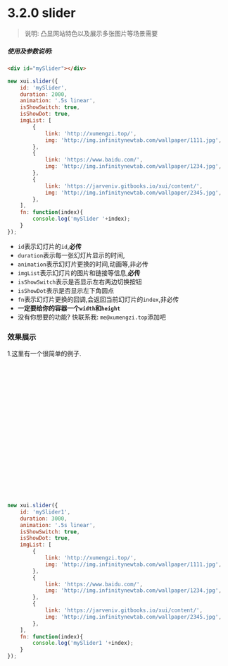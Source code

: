 <link rel="stylesheet" type="text/css" href="../assets/xui.css">
<script type="text/javascript" src="../assets/xui.js"></script>

# 3.2.0 slider

>说明: 凸显网站特色以及展示多张图片等场景需要

##### 使用及参数说明:
```html
<div id="mySlider"></div>
```
```js
new xui.slider({
	id: 'mySlider',
	duration: 2000,
	animation: '.5s linear',
	isShowSwitch: true,
	isShowDot: true,
	imgList: [
		{
			link: 'http://xumengzi.top/',
			img: 'http://img.infinitynewtab.com/wallpaper/1111.jpg',
		},
		{
			link: 'https://www.baidu.com/',
			img: 'http://img.infinitynewtab.com/wallpaper/1234.jpg',
		},
		{
			link: 'https://jarveniv.gitbooks.io/xui/content/',
			img: 'http://img.infinitynewtab.com/wallpaper/2345.jpg',
		},
	],
	fn: function(index){
		console.log('mySlider '+index);
	}
});
```
* `id`表示幻灯片的`id`,**必传**
* `duration`表示每一张幻灯片显示的时间,
* `animation`表示幻灯片更换的时间,动画等,非必传
* `imgList`表示幻灯片的图片和链接等信息,**必传**
* `isShowSwitch`表示是否显示左右两边切换按钮
* `isShowDot`表示是否显示左下角圆点
* `fn`表示幻灯片更换的回调,会返回当前幻灯片的`index`,非必传
* **一定要给你的容器一个`width`和`height`**
* 没有你想要的功能? 快联系我: `me@xumengzi.top`添加吧

### 效果展示

1.这里有一个很简单的例子.
<style type="text/css">
	#mySlider,#mySlider1{
	    width: 770px;
		height: 300px;
	}
</style>

<div id="mySlider1"></div>

<script type="text/javascript">
new xui.slider({
	id: 'mySlider1',
	duration: 3000,
	animation: '.5s linear',
	isShowSwitch: true,
	isShowDot: true,
	imgList: [
		{
			link: 'http://xumengzi.top/',
			img: 'http://img.infinitynewtab.com/wallpaper/1111.jpg',
		},
		{
			link: 'https://www.baidu.com/',
			img: 'http://img.infinitynewtab.com/wallpaper/1234.jpg',
		},
		{
			link: 'https://jarveniv.gitbooks.io/xui/content/',
			img: 'http://img.infinitynewtab.com/wallpaper/2345.jpg',
		},
	],
	fn: function(index){
		console.log('mySlider1 '+index);
	}
});
</script>

```js
new xui.slider({
	id: 'mySlider1',
	duration: 3000,
	animation: '.5s linear',
	isShowSwitch: true,
	isShowDot: true,
	imgList: [
		{
			link: 'http://xumengzi.top/',
			img: 'http://img.infinitynewtab.com/wallpaper/1111.jpg',
		},
		{
			link: 'https://www.baidu.com/',
			img: 'http://img.infinitynewtab.com/wallpaper/1234.jpg',
		},
		{
			link: 'https://jarveniv.gitbooks.io/xui/content/',
			img: 'http://img.infinitynewtab.com/wallpaper/2345.jpg',
		},
	],
	fn: function(index){
		console.log('mySlider1 '+index);
	}
});
```